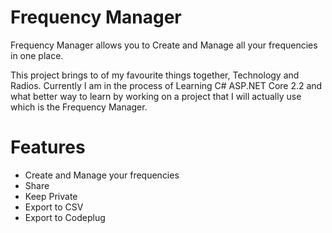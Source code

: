 # Frequency Manager

Frequency Manager allows you to Create and Manage all your frequencies in one place.

This project brings to of my favourite things together, Technology and Radios. Currently I am in the process of Learning C# ASP.NET Core 2.2 and what better way to learn by working on a project that I will actually use which is the Frequency Manager.

# Features
- Create and Manage your frequencies
- Share
- Keep Private
- Export to CSV
- Export to Codeplug
